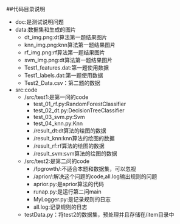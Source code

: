 ##代码目录说明
- doc:是测试说明问题
- data:数据集和生成的图片
	- dt_img.png:dt算法第一题结果图片
	- knn_img.png:knn算法第一题结果图片
	- rf_img.png:rf算法第一题结果图片
	- svm_img.png:dt算法第一题结果图片
	- Test1_features.dat:第一题使用数据
	- Test1_labels.dat:第一题使用数据
	- Test2_Data.csv：第二题的数据
- src:code
	- /src/test1:是第一问的code
		- test_01_rf.py:RandomForestClassifier
		- test_02_dt.py:DecisionTreeClassifier
		- test_03_svm.py:Svm
		- test_04_knn.py:Knn
		- /result_dt:dt算法的绘图的数据
		- /result_knn:knn算法的绘图的数据
		- /result_rf:rf算法的绘图的数据
		- /result_svm:svm算法的绘图的数据	
	- /src/test2:是第二问的code
		- /fpgrowth/:不适合本题和数据集，可以忽视
	    - /aprior/:解决这个问题的code,all.log输出规则的问题
		 - aprior.py:是aprior算法的代码
		 - runap.py:是运行第二问main
		 - MyLogger.py:是记录规则的日志
		 - all.log:记录规则的日志
	- testData.py：将test2的数据集，预处理并且存储在/item目录中


